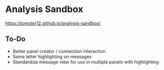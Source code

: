 # Analysis Sandbox

https://tomster12.github.io/analysis-sandbox/

## To-Do

- Better panel creator / connection interaction
- Same letter highlighting on messages
- Standardize message view for use in multiple panels with highlighting
